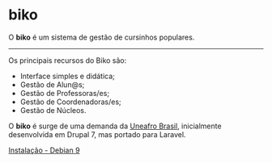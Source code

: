 # biko
O **biko** é um sistema de gestão de cursinhos populares. 

***
Os principais recursos do Biko são:

* Interface simples e didática;
* Gestão de Alun@s;
* Gestão de Professoras/es;
* Gestão de Coordenadoras/es;
* Gestão de Núcleos.

O **biko** é surge de uma demanda da [Uneafro Brasil](http://uneafrobrasil.org/), inicialmente desenvolvida em Drupal 7, mas portado para Laravel.

[Instalação - Debian 9](https://github.com/Quijaua/biko/wiki/Instala%C3%A7%C3%A3o-do-Debian-9)
